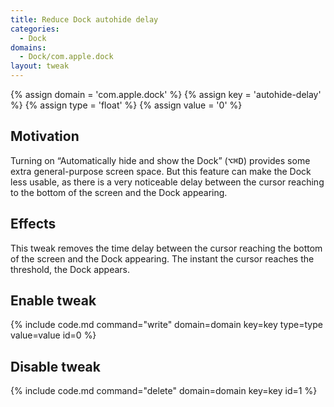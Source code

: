 ```yaml
---
title: Reduce Dock autohide delay
categories:
  - Dock
domains:
  - Dock/com.apple.dock
layout: tweak
---
```


{% assign domain = 'com.apple.dock' %}
{% assign key = 'autohide-delay' %}
{% assign type = 'float' %}
{% assign value = '0' %}

## Motivation

Turning on “Automatically hide and show the Dock” (<kbd>⌥⌘D</kbd>) provides some extra general-purpose screen space. But this feature can make the Dock less usable, as there is a very noticeable delay between the cursor reaching to the bottom of the screen and the Dock appearing.

## Effects

This tweak removes the time delay between the cursor reaching the bottom of the screen and the Dock appearing. The instant the cursor reaches the threshold, the Dock appears.

## Enable tweak

{% include code.md command="write" domain=domain key=key type=type value=value id=0 %}
    
## Disable tweak

{% include code.md command="delete" domain=domain key=key id=1 %}
